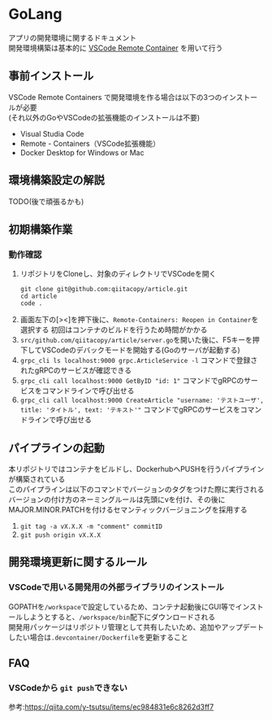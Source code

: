# GoLang
アプリの開発環境に関するドキュメント  
開発環境構築は基本的に [VSCode Remote Container](https://code.visualstudio.com/docs/remote/remote-overview) を用いて行う  

## 事前インストール
VSCode Remote Containers で開発環境を作る場合は以下の3つのインストールが必要  
(それ以外のGoやVSCodeの拡張機能のインストールは不要)
* Visual Studia Code
* Remote - Containers（VSCode拡張機能）
* Docker Desktop for Windows or Mac

## 環境構築設定の解説
TODO(後で頑張るかも)

## 初期構築作業

### 動作確認
1. リポジトリをCloneし、対象のディレクトリでVSCodeを開く
    ```
    git clone git@github.com:qiitacopy/article.git
    cd article
    code .
    ```
2. 画面左下の[><]を押下後に、`Remote-Containers: Reopen in Container`を選択する
    初回はコンテナのビルドを行うため時間がかかる
3. `src/github.com/qiitacopy/article/server.go`を開いた後に、F5キーを押下してVSCodeのデバックモードを開始する(Goのサーバが起動する)
4. `grpc_cli ls localhost:9000 grpc.ArticleService -l` コマンドで登録されたgRPCのサービスが確認できる
5. `grpc_cli call localhost:9000 GetByID "id: 1"` コマンドでgRPCのサービスをコマンドラインで呼び出せる
6. `grpc_cli call localhost:9000 CreateArticle "username: 'テストユーザ', title: 'タイトル', text: 'テキスト'"` コマンドでgRPCのサービスをコマンドラインで呼び出せる

## パイプラインの起動
本リポジトリではコンテナをビルドし、DockerhubへPUSHを行うパイプラインが構築されている  
このパイプラインは以下のコマンドでバージョンのタグをつけた際に実行される  
バージョンの付け方のネーミングルールは先頭にvを付け、その後にMAJOR.MINOR.PATCHを付けるセマンティックバージョニングを採用する  
1. `git tag -a vX.X.X -m "comment" commitID`
2. `git push origin vX.X.X`

## 開発環境更新に関するルール
### VSCodeで用いる開発用の外部ライブラリのインストール
GOPATHを`/workspace`で設定しているため、コンテナ起動後にGUI等でインストールしようとすると、`/workspace/bin`配下にダウンロードされる  
開発用パッケージはリポジトリ管理として共有したいため、追加やアップデートしたい場合は`.devcontainer/Dockerfile`を更新すること  

## FAQ
### VSCodeから `git push`できない
参考:https://qiita.com/y-tsutsu/items/ec984831e6c8262d3ff7